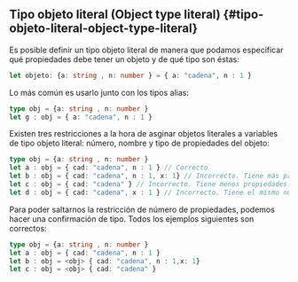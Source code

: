 ## Tipo objeto literal (Object type literal) {#tipo-objeto-literal-object-type-literal}

Es posible definir un tipo objeto literal de manera que podamos especificar qué propiedades debe tener un objeto y de qué tipo son éstas:

```ts
let objeto: {a: string , n: number } = { a: "cadena", n : 1 }
```

Lo más común es usarlo junto con los tipos alias:

```ts
type obj = {a: string , n: number }
let g : obj = { a: "cadena", n : 1 }
```

Existen tres restricciones a la hora de asginar objetos literales a variables de tipo objeto literal: número, nombre y tipo de propiedades del objeto:

```ts
type obj = {a: string , n: number }
let a : obj = { cad: "cadena", n : 1 } // Correcto
let b : obj = { cad: "cadena", n : 1, x: 1} // Incorrecto. Tiene más propiedades.
let c : obj = { cad: "cadena" } // Incorrecto. Tiene menos propiedades.
let d : obj = { cad: "cadena", x : 1 } // Incorrecto. Tiene el mismo número de propiedades pero no se llaman igual.
```

Para poder saltarnos la restricción de número de propiedades, podemos hacer una confirmación de tipo. Todos los ejemplos siguientes son correctos:

```ts
type obj = {a: string , n: number }
let a : obj = { cad: "cadena", n : 1 }
let b : obj = <obj> { cad: "cadena", n : 1,x: 1} 
let c : obj = <obj> { cad: "cadena" }
```